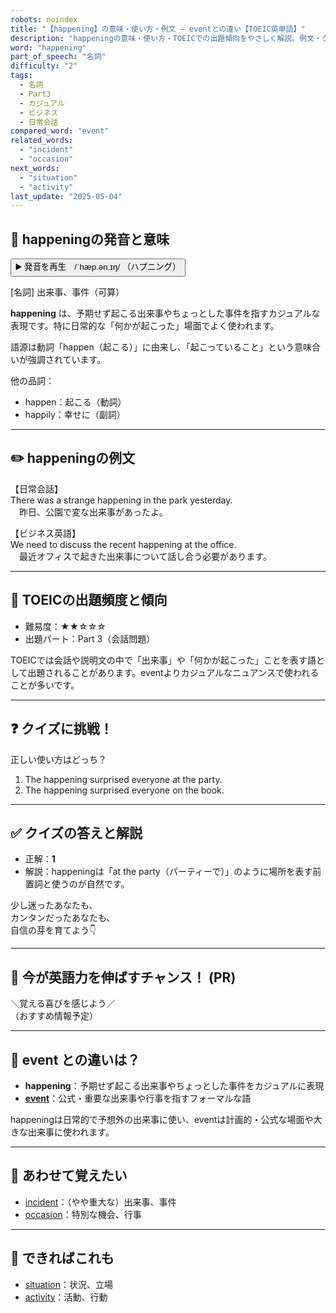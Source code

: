 ```yaml
---
robots: noindex
title: "【happening】の意味・使い方・例文 ― eventとの違い【TOEIC英単語】"
description: "happeningの意味・使い方・TOEICでの出題傾向をやさしく解説。例文・クイズ付きでeventとの違いもわかりやすく学べます。"
word: "happening"
part_of_speech: "名詞"
difficulty: "2"
tags:
  - 名詞
  - Part3
  - カジュアル
  - ビジネス
  - 日常会話
compared_word: "event"
related_words:
  - "incident"
  - "occasion"
next_words:
  - "situation"
  - "activity"
last_update: "2025-05-04"
---
```


## 🔰 happeningの発音と意味

<button class="play-audio" onclick="playTTS('happening')">
  <span class="play-audio-main">
    ▶️ 発音を再生　/ˈhæp.ən.ɪŋ/
  </span>
  <span class="play-audio-sub">
    （ハプニング）
  </span>
</button>

[名詞] 出来事、事件（可算）

**happening** は、予期せず起こる出来事やちょっとした事件を指すカジュアルな表現です。特に日常的な「何かが起こった」場面でよく使われます。

語源は動詞「happen（起こる）」に由来し、「起こっていること」という意味合いが強調されています。

他の品詞：  
- happen：起こる（動詞）
- happily：幸せに（副詞）

---

## ✏️ happeningの例文

【日常会話】  
There was a strange happening in the park yesterday.  
　昨日、公園で変な出来事があったよ。

【ビジネス英語】  
We need to discuss the recent happening at the office.  
　最近オフィスで起きた出来事について話し合う必要があります。

---

## 🎯 TOEICの出題頻度と傾向

- 難易度：★★☆☆☆
- 出題パート：Part 3（会話問題）

TOEICでは会話や説明文の中で「出来事」や「何かが起こった」ことを表す語として出題されることがあります。eventよりカジュアルなニュアンスで使われることが多いです。

---

## ❓ クイズに挑戦！

正しい使い方はどっち？

1. The happening surprised everyone at the party.  
2. The happening surprised everyone on the book.

---

## ✅ クイズの答えと解説

- 正解：**1**
- 解説：happeningは「at the party（パーティーで）」のように場所を表す前置詞と使うのが自然です。

少し迷ったあなたも、  
カンタンだったあなたも、  
自信の芽を育てよう👇️

---

## 🚀 今が英語力を伸ばすチャンス！ (PR)

<div class="info-center">
＼覚える喜びを感じよう／<br>  
（おすすめ情報予定）
</div>

---

## 🤔  event との違いは？

- **happening**：予期せず起こる出来事やちょっとした事件をカジュアルに表現
- **[event](/word/event/)**：公式・重要な出来事や行事を指すフォーマルな語

happeningは日常的で予想外の出来事に使い、eventは計画的・公式な場面や大きな出来事に使われます。

---

## 🧩 あわせて覚えたい

- [incident](/word/incident/)：（やや重大な）出来事、事件
- [occasion](/word/occasion/)：特別な機会、行事

---

## 📖 できればこれも

- [situation](/word/situation/)：状況、立場
- [activity](/word/activity/)：活動、行動

<!-- cvid: aid16_bid42 -->
